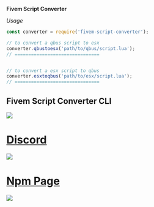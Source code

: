 **Fivem Script Converter**


*Usage*

```js
const converter = require('fivem-script-converter');

// to convert a qbus script to esx
converter.qbustoesx('path/to/qbus/script.lua');
// ===============================


// to convert a esx script to qbus
converter.esxtoqbus('path/to/esx/script.lua');
// ===============================
```

## Fivem Script Converter CLI
<a href="https://github.com/AmpedScripts/Fivem-Script-Converter-CLI" target="blank"><img src="https://img.shields.io/badge/GitHub-100000?style=for-the-badge&logo=github&logoColor=white"/>

# Discord
<a href="https://discord.com/users/670792646494650408" target="blank"><img src="https://img.shields.io/badge/Discord-100000?style=for-the-badge&logo=discord&logoColor=white"/>

# Npm Page
<a href="https://www.npmjs.com/package/fivem-script-converter" target="blank"><img src="https://img.shields.io/badge/Npm-100000?style=for-the-badge&logo=npm&logoColor=white"/>
